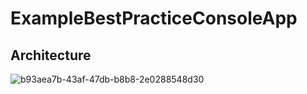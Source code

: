 # ExampleBestPracticeConsoleApp


## Architecture

![b93aea7b-43af-47db-b8b8-2e0288548d30](https://github.com/user-attachments/assets/2e511ac7-1360-41d6-a0c9-2c768cdfc5ec)
